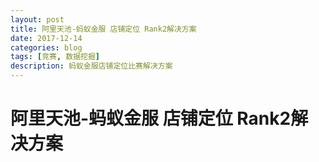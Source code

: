```yaml
---
layout: post
title: 阿里天池-蚂蚁金服 店铺定位 Rank2解决方案
date: 2017-12-14
categories: blog
tags: [竞赛, 数据挖掘]
description: 蚂蚁金服店铺定位比赛解决方案
---
```


# 阿里天池-蚂蚁金服 店铺定位 Rank2解决方案

